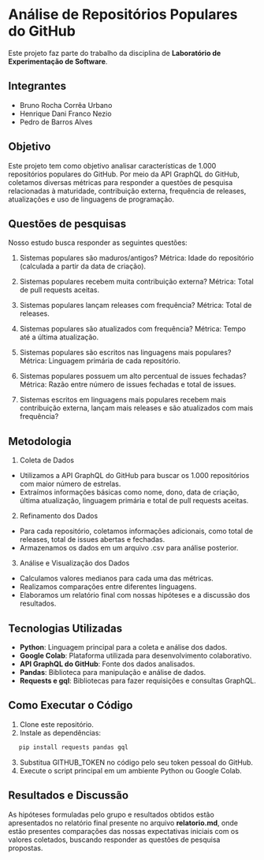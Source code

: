 # Análise de Repositórios Populares do GitHub

Este projeto faz parte do trabalho da disciplina de **Laboratório de Experimentação de Software**.

## Integrantes

- Bruno Rocha Corrêa Urbano
- Henrique Dani Franco Nezio
- Pedro de Barros Alves

## Objetivo
Este projeto tem como objetivo analisar características de 1.000 repositórios populares do GitHub. Por meio da API GraphQL do GitHub, coletamos diversas métricas para responder a questões de pesquisa relacionadas à maturidade, contribuição externa, frequência de releases, atualizações e uso de linguagens de programação.

## Questões de pesquisas

Nosso estudo busca responder as seguintes questões:

1. Sistemas populares são maduros/antigos?
   Métrica: Idade do repositório (calculada a partir da data de criação).

2. Sistemas populares recebem muita contribuição externa?
   Métrica: Total de pull requests aceitas.

3. Sistemas populares lançam releases com frequência?
   Métrica: Total de releases.

4. Sistemas populares são atualizados com frequência?
   Métrica: Tempo até a última atualização.

5. Sistemas populares são escritos nas linguagens mais populares?
   Métrica: Linguagem primária de cada repositório.

6. Sistemas populares possuem um alto percentual de issues fechadas?
   Métrica: Razão entre número de issues fechadas e total de issues.

7. Sistemas escritos em linguagens mais populares recebem mais contribuição externa, lançam mais releases e são atualizados com mais frequência?

## Metodologia
1. Coleta de Dados
- Utilizamos a API GraphQL do GitHub para buscar os 1.000 repositórios com maior número de estrelas.
- Extraímos informações básicas como nome, dono, data de criação, última atualização, linguagem primária e total de pull requests aceitas.

2. Refinamento dos Dados
- Para cada repositório, coletamos informações adicionais, como total de releases, total de issues abertas e fechadas.
- Armazenamos os dados em um arquivo .csv para análise posterior.

3. Análise e Visualização dos Dados
- Calculamos valores medianos para cada uma das métricas.
- Realizamos comparações entre diferentes linguagens.
- Elaboramos um relatório final com nossas hipóteses e a discussão dos resultados.

## Tecnologias Utilizadas

- **Python**: Linguagem principal para a coleta e análise dos dados.
- **Google Colab**: Plataforma utilizada para desenvolvimento colaborativo.
- **API GraphQL do GitHub**: Fonte dos dados analisados.
- **Pandas**: Biblioteca para manipulação e análise de dados.
- **Requests e gql**: Bibliotecas para fazer requisições e consultas GraphQL.

## Como Executar o Código

1. Clone este repositório.
2. Instale as dependências:

```bash
   pip install requests pandas gql
```
3. Substitua GITHUB_TOKEN no código pelo seu token pessoal do GitHub.
4. Execute o script principal em um ambiente Python ou Google Colab.

## Resultados e Discussão

As hipóteses formuladas pelo grupo e resultados obtidos estão apresentados no relatório final presente no arquivo **relatorio.md**, onde estão presentes comparações das nossas expectativas iniciais com os valores coletados, buscando responder as questões de pesquisa propostas.


